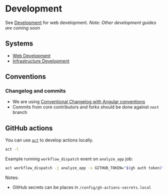# Development

See [Development](/web/DEVELOPMENT.md) for web development.
_Note: Other development guides are coming soon_

## Systems

- [Web Development](./web/DEVELOPMENT.md)
- [Infrastructure Development](./infra/README.md)

## Conventions

### Changelog and commits

- We are using [Conventional Changelog with Angular conventions](https://github.com/conventional-changelog/conventional-changelog/tree/master/packages/conventional-changelog-angular)
- Commits from core contributors and forks should be done against `next` branch

## GitHub actions

You can use [`act`](https://github.com/nektos/act) to develop actions locally.

```bash
act -l
```

Example running `workflow_dispatch` event on `analyze_app` job:

```bash
act workflow_dispatch -j analyze_app -s GITHUB_TOKEN="$(gh auth token)" --secret-file ./config/gh-secrets.local
```

Notes:

- GitHub secrets can be places in `/config/gh-actions-secrets.local`
